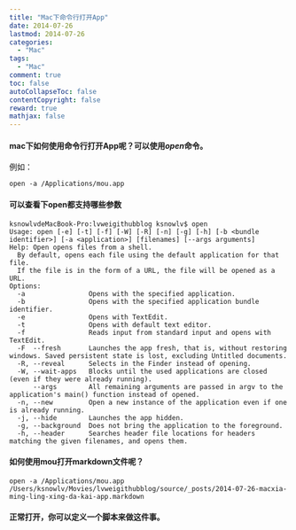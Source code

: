```yaml
---
title: "Mac下命令行打开App"
date: 2014-07-26
lastmod: 2014-07-26
categories:
  - "Mac"
tags:
  - "Mac"
comment: true
toc: false
autoCollapseToc: false
contentCopyright: false
reward: true
mathjax: false
---
```


#### mac下如何使用命令行打开App呢？可以使用***open***命令。

例如：

    open -a /Applications/mou.app

#### 可以查看下open都支持哪些参数    
    ksnowlvdeMacBook-Pro:lvweigithubblog ksnowlv$ open
    Usage: open [-e] [-t] [-f] [-W] [-R] [-n] [-g] [-h] [-b <bundle identifier>] [-a <application>] [filenames] [--args arguments]
    Help: Open opens files from a shell.
      By default, opens each file using the default application for that file.  
      If the file is in the form of a URL, the file will be opened as a URL.
    Options: 
      -a                Opens with the specified application.
      -b                Opens with the specified application bundle identifier.
      -e                Opens with TextEdit.
      -t                Opens with default text editor.
      -f                Reads input from standard input and opens with TextEdit.
      -F  --fresh       Launches the app fresh, that is, without restoring windows. Saved persistent state is lost, excluding Untitled documents.
      -R, --reveal      Selects in the Finder instead of opening.
      -W, --wait-apps   Blocks until the used applications are closed (even if they were already running).
          --args        All remaining arguments are passed in argv to the application's main() function instead of opened.
      -n, --new         Open a new instance of the application even if one is already running.
      -j, --hide        Launches the app hidden.
      -g, --background  Does not bring the application to the foreground.
      -h, --header      Searches header file locations for headers matching the given filenames, and opens them.
      
      
#### 如何使用mou打开markdown文件呢？    
    open -a /Applications/mou.app /Users/ksnowlv/Movies/lvweigithubblog/source/_posts/2014-07-26-macxia-ming-ling-xing-da-kai-app.markdown
    
#### 正常打开，你可以定义一个脚本来做这件事。

